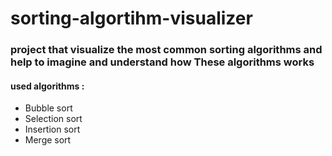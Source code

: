 # sorting-algortihm-visualizer

### project that visualize the most common sorting algorithms and help to imagine and understand how These algorithms works 

#### used algorithms : 
* Bubble sort 
* Selection sort 
* Insertion sort 
* Merge sort 


